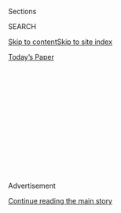 <div id="app">

<div>

<div>

<div>

<div class="NYTAppHideMasthead css-1q2w90k e1suatyy0">

<div class="section css-ui9rw0 e1suatyy2">

<div class="css-eph4ug er09x8g0">

<div class="css-6n7j50">

</div>

<span class="css-1dv1kvn">Sections</span>

<div class="css-10488qs">

<span class="css-1dv1kvn">SEARCH</span>

</div>

[Skip to content](#site-content)[Skip to site index](#site-index)

</div>

<div class="css-10698na e1huz5gh0">

</div>

</div>

<div id="masthead-bar-one" class="section hasLinks css-15hmgas e1csuq9d3">

<div class="css-uqyvli e1csuq9d0">

</div>

<div class="css-1uqjmks e1csuq9d1">

</div>

<div class="css-9e9ivx">

[](https://myaccount.nytimes.com/auth/login?response_type=cookie&client_id=vi)

</div>

<div class="css-1bvtpon e1csuq9d2">

[Today’s Paper](https://www.nytimes.com/section/todayspaper)

</div>

</div>

</div>

</div>

<div data-aria-hidden="false">

<div id="site-content" role="main">

<div>

<div class="css-1aor85t" style="opacity:0.000000001;z-index:-1;visibility:hidden">

<div class="css-1hqnpie">

<div class="css-epjblv">

<span class="css-17xtcya">[Opinion](/section/opinion)</span><span class="css-x15j1o">|</span><span class="css-fwqvlz">A
Tale of Two Revolutions</span>

</div>

<div class="css-k008qs">

<div class="css-1iwv8en">

<span class="css-18z7m18"></span>

<div>

</div>

</div>

<span class="css-1n6z4y">https://nyti.ms/2zBdusj</span>

<div class="css-1705lsu">

<div class="css-4xjgmj">

<div class="css-4skfbu" role="toolbar" data-aria-label="Social Media Share buttons, Save button, and Comments Panel with current comment count" data-testid="share-tools">

  - 
  - 
  - 
  - 
    
    <div class="css-6n7j50">
    
    </div>

  - 

</div>

</div>

</div>

</div>

</div>

</div>

<div id="NYT_TOP_BANNER_REGION" class="css-13pd83m">

</div>

<div id="top-wrapper" class="css-1sy8kpn">

<div id="top-slug" class="css-l9onyx">

Advertisement

</div>

[Continue reading the main story](#after-top)

<div class="ad top-wrapper" style="text-align:center;height:100%;display:block;min-height:250px">

<div id="top" class="place-ad" data-position="top" data-size-key="top">

</div>

</div>

<div id="after-top">

</div>

</div>

<div id="sponsor-wrapper" class="css-1hyfx7x">

<div id="sponsor-slug" class="css-19vbshk">

Supported by

</div>

[Continue reading the main story](#after-sponsor)

<div id="sponsor" class="ad sponsor-wrapper" style="text-align:center;height:100%;display:block">

</div>

<div id="after-sponsor">

</div>

</div>

<div class="css-v5btjw etb61u70">

<div class="css-v05ibm etb61u71">

[Opinion](/section/opinion)

</div>

</div>

[Red Century](/column/red-century "Red Century")

<div class="css-1vkm6nb ehdk2mb0">

# A Tale of Two Revolutions

</div>

<div class="css-xt80pu e12qa4dv0">

<div class="css-18e8msd">

<div class="css-vp77d3 epjyd6m0">

<div class="css-1p10dcb ey68jwv0" data-aria-hidden="true">

[![Enrique
Krauze](https://static01.nyt.com/images/2013/10/04/opinion/Krauze-contributor/Krauze-contributor-thumbLarge-v4.png
"Enrique Krauze")](http://topics.nytimes.com/top/reference/timestopics/people/k/enrique_krauze/index.html)

</div>

<div class="css-1baulvz">

By [<span class="css-1baulvz last-byline" itemprop="name">Enrique
Krauze</span>](http://topics.nytimes.com/top/reference/timestopics/people/k/enrique_krauze/index.html)

</div>

</div>

  - Oct. 25, 2017

  - 
    
    <div class="css-4xjgmj">
    
    <div class="css-d8bdto" role="toolbar" data-aria-label="Social Media Share buttons, Save button, and Comments Panel with current comment count" data-testid="share-tools">
    
      - 
      - 
      - 
      - 
        
        <div class="css-6n7j50">
        
        </div>
    
      - 
    
    </div>
    
    </div>

</div>

<div class="css-tk9fsr">

[Leer en
español](https://www.nytimes.com/es/2017/10/17/la-revolucion-domesticada "Read in Spanish")

</div>

</div>

<div class="css-79elbk" data-testid="photoviewer-wrapper">

<div class="css-z3e15g" data-testid="photoviewer-wrapper-hidden">

</div>

<div class="css-1a48zt4 ehw59r15" data-testid="photoviewer-children">

![<span class="css-16f3y1r e13ogyst0" data-aria-hidden="true">Leon and
Natalia Trotsky were greeted by Frida Kahlo on their arrival in Mexico
in
1937.</span><span class="css-cnj6d5 e1z0qqy90" itemprop="copyrightHolder"><span class="css-1ly73wi e1tej78p0">Credit...</span><span><span>Hulton-Deutsch
Collection/Corbis, via Getty
Images</span></span></span>](https://static01.nyt.com/images/2017/10/25/opinion/25krauzeWeb/25krauzeWeb-articleLarge.jpg?quality=75&auto=webp&disable=upscale)

</div>

</div>

<div class="section meteredContent css-1r7ky0e" name="articleBody" itemprop="articleBody">

<div class="css-1fanzo5 StoryBodyCompanionColumn">

<div class="css-53u6y8">

MEXICO CITY — The Russian Revolution of 1917, and the regime that
governed in its name for most of the 20th century, exerted a powerful
political and ideological influence on Latin America. The revolution put
its stamp on political parties, labor unions, artists, intellectuals and
students, who saw the Soviet Union as an alternative to capitalism, a
bulwark against United States imperialism and an example to emulate.
Although the revelations of the crimes of Stalinist totalitarianism
diminished the luster of the Russian Revolution in the 1950s, the
surprising victory of the Communists in Cuba revived the revolutionary
spirit in Latin America, inspiring guerrilla movements that alarmed
military regimes allied to the United States.

Mexico was a case apart. Few countries had as much success as Mexico in
neutralizing the effects of the Russian Revolution. The reason was
simple. Mexico had undergone its own revolution from 1910 to 1917 and
was advancing on its own revolutionary road. The nationalist and
socialist ideology of the Mexican Revolution triumphed in every
confrontation with the homegrown Marxist-Leninism of the Mexican
Communist Party — Lenin and Trotsky could never compete with Pancho
Villa and Emiliano Zapata. And the tension between the two revolutions
shaped the Mexican political process for decades to come.

The Mexican muralist movement of the 1920s was as original and dynamic
as Russian Modernism, with which Mexican artists carried on a creative
dialogue. Mexico, in 1924, was the first country in the Western
Hemisphere to establish diplomatic relations with the Soviet Union, a
move frowned upon by the United States, whose government confused
Mexican nationalism with Communism. Facing this apparent rapprochement
between the two revolutions, President Calvin Coolidge seriously
considered military action against “Soviet Mexico.”

That changed when the banker Dwight Morrow became ambassador to Mexico
in 1927. He helped restructure the Mexican debt, became an adviser to
Mexican political figures and had the brilliant instinct to become a
friend and patron to leftist artists. The most famous among them were of
course Diego Rivera and Frida Kahlo, and many young writers — among them
the combative poet Octavio Paz — were Marxists who believed that the
Soviet Union was “the land of the future.”

</div>

</div>

<div class="css-1fanzo5 StoryBodyCompanionColumn">

<div class="css-53u6y8">

Declared illegal in 1929 and repressed, the Mexican Communist Party
gained some influence during the term of President Lázaro Cárdenas
(1934-40), but “domestication” once again had an effect. It was
impossible to compete from the left with a government so clearly
revolutionary as that of President Cárdenas, which distributed over 42
million acres of land, nationalized American — and European — owned oil
enterprises in 1938 and had the support of the country’s main labor
union, the Confederation of Mexican Workers.

Perhaps the most significant proof of Mexican autonomy with respect to
the Russian Revolution came in 1936, when Mr. Cárdenas gave asylum to
Leon Trotsky, at the request of Mr. Rivera. When the Communist Party of
Mexico refused to participate in the assassination of Mr. Trotsky,
carried out in 1940 by a Stalinist agent, it sealed its fate. During the
Cold War, the Institutional Revolutionary Party, or P.R.I., could
present itself openly as a nationalist and progressive alternative to
Communism, while the Communist Party remained quite marginal, supported
mainly by the railroad unions and some prominent cultural figures.

Frida Kahlo, when she died in 1954, received the first official homage
ever accorded to an artist, in Mexico City’s Palace of Fine Arts. Her
coffin was covered with a banner of the hammer and sickle. This was
emblematic of a resurgence of Communism in Mexico, not stemming from
parties and unions but from artistic, academic and literary circles,
where Marxism had begun to gain renewed vigor thanks to Jean-Paul
Sartre’s writings. Nevertheless, in the arena of politics, the P.R.I.
continued its undisputed reign. At least until the student movement of
1968 (when its dominion over the new middle classes began to crack), the
official party was an all-powerful alliance that ran from right to left,
with only the extremes on both sides excluded.

Not even the Cuban Revolution changed the situation. Showing impressive
political skill, the P.R.I. regime did not condemn Fidel Castro and
abstained from the vote by the Organization of American States to expel
Cuba, yet it also became the buffer between the United States and the
Communist tendencies of the rest of Latin America. In exchange, the
United States accepted a certain degree of nationalist rhetoric by
Mexico.

The compromise with Havana was clear. The expedition led by Mr. Castro
in 1956 had set sail from Mexico, and Mexico would defend Cuba from the
United States through diplomacy. Cuba, for its part, would not sponsor
guerrilla uprisings in Mexico. Although this tacit agreement was no
longer totally functional by the 1970s, guerrilla movements in Mexico
had much less reach and impact than those in Central America. When such
movements were brutally repressed, Havana and Moscow reacted with
indifference. And when Mexican guerrillas seized planes and flew them to
Cuba, Mr. Castro either immediately returned the hijackers or imprisoned
them.

</div>

</div>

<div class="css-1fanzo5 StoryBodyCompanionColumn">

<div class="css-53u6y8">

Although the Castro government made its arrangements with the P.R.I.,
the prestige of the Cuban Revolution, among recent generations,
overshadowed the Mexican, which many younger people saw as antiquated
and false. In the 1970s and 1980s, Marxism in all its varieties became a
common language in Mexican public universities, and this cultural and
academic hegemony of Marxism is a key factor in understanding the
paradoxical strengthening of the Mexican left at the very moment of the
fall of the Berlin Wall.

Young people in the universities were the base for the popularity of
Cuauhtémoc Cárdenas, the son of the president, when in 1987 he abandoned
the P.R.I., which had governed nationally since the 1930s. Partisans of
the left welcomed Mr. Cárdenas and his dissident comrades.

By then, the Communist Party had merged into the Mexican Socialist
Party. That party put Mr. Cárdenas up as the candidate of the left in
the presidential elections of 1988. Orchestrated electoral fraud
prevented his victory.

But instead of calling for an armed revolt, Mr. Cárdenas united the
entire left into one party, the Party of the Democratic Revolution.
Although it was defeated in the presidential elections of 1994 and 2000,
the party entered the new century as a consolidated force with a strong
presence in state governments and legislatures and with power in Mexico
City. The city’s leader, Andrés Manuel López Obrador, greatly admired
Che Guevara and Mr. Castro but was no Marxist and came, like Cuauhtémoc
Cárdenas, originally from the P.R.I.

Mr. López Obrador would become the populist caudillo of the Mexican
left. In 2006 he ran for president, came within fractions of a percent
of victory and accused the government of electoral fraud. Significantly,
his closest advisers included no Communist politicians of the old guard
but many academics influenced by Marxism as well as various former
politicians of the old P.R.I. of the ’70s, ’80s and ’90s. Yet one more
time, the Mexican Revolution had absorbed and transformed (and
sidelined) the Russian Revolution.

</div>

</div>

</div>

<div>

</div>

<div>

</div>

<div>

</div>

<div>

<div id="bottom-wrapper" class="css-1ede5it">

<div id="bottom-slug" class="css-l9onyx">

Advertisement

</div>

[Continue reading the main story](#after-bottom)

<div id="bottom" class="ad bottom-wrapper" style="text-align:center;height:100%;display:block;min-height:90px">

</div>

<div id="after-bottom">

</div>

</div>

</div>

</div>

</div>

## Site Index

<div>

</div>

## Site Information Navigation

  - [© <span>2020</span> <span>The New York Times
    Company</span>](https://help.nytimes.com/hc/en-us/articles/115014792127-Copyright-notice)

<!-- end list -->

  - [NYTCo](https://www.nytco.com/)
  - [Contact
    Us](https://help.nytimes.com/hc/en-us/articles/115015385887-Contact-Us)
  - [Work with us](https://www.nytco.com/careers/)
  - [Advertise](https://nytmediakit.com/)
  - [T Brand Studio](http://www.tbrandstudio.com/)
  - [Your Ad
    Choices](https://www.nytimes.com/privacy/cookie-policy#how-do-i-manage-trackers)
  - [Privacy](https://www.nytimes.com/privacy)
  - [Terms of
    Service](https://help.nytimes.com/hc/en-us/articles/115014893428-Terms-of-service)
  - [Terms of
    Sale](https://help.nytimes.com/hc/en-us/articles/115014893968-Terms-of-sale)
  - [Site Map](https://spiderbites.nytimes.com)
  - [Help](https://help.nytimes.com/hc/en-us)
  - [Subscriptions](https://www.nytimes.com/subscription?campaignId=37WXW)

</div>

</div>

</div>

</div>
